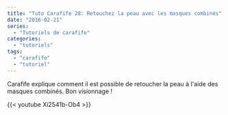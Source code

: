 ```yaml
---
title: "Tuto Carafife 28: Retouchez la peau avec les masques combinés"
date: "2016-02-21"
series:
  - "Tutoriels de carafife"
categories: 
  - "tutoriels"
tags: 
  - "carafife"
  - "tutoriel"
---
```


Carafife explique comment il est possible de retoucher la peau à l'aide des masques combinés. Bon visionnage !

{{< youtube Xi2541b-Ob4 >}}
